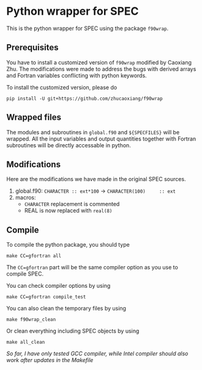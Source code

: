 # Python wrapper for SPEC

This is the python wrapper for SPEC using the package `f90wrap`.

## Prerequisites
You have to install a customized version of `f90wrap` modified by Caoxiang Zhu.
The modifications were made to address the bugs with derived arrays and Fortran variables conflicting with python keywords.

To install the customized version, please do
```
pip install -U git+https://github.com/zhucaoxiang/f90wrap
```

## Wrapped files
The modules and subroutines in `global.f90` and `${SPECFILES}` will be wrapped.
All the input variables and output quantities together with Fortran subroutines will be directly accessable in python.

## Modifications
Here are the modifications we have made in the original SPEC sources.

1. global.f90: `CHARACTER :: ext*100` -> `CHARACTER(100)     :: ext`
2. macros:
   - `CHARACTER` replacement is commented
   - REAL is now replaced with `real(8)`

## Compile
To compile the python package, you should type
```
make CC=gfortran all
```
The `CC=gfortran` part will be the same compiler option as you use to compile SPEC.

You can check compiler options by using
```
make CC=gfortran compile_test
```

You can also clean the temporary files by using
```
make f90wrap_clean
```
Or clean everything including SPEC objects by using
```
make all_clean
```

*So far, I have only tested GCC compiler, while Intel compiler should also work after updates in the Makefile*
